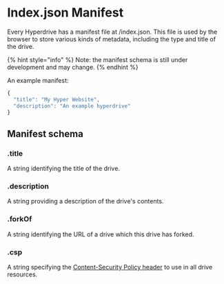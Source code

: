 # Index.json Manifest

Every Hyperdrive has a manifest file at /index.json. This file is used by the browser to store various kinds of metadata, including the type and title of the drive.

{% hint style="info" %}
Note: the manifest schema is still under development and may change.
{% endhint %}

An example manifest:

```javascript
{
  "title": "My Hyper Website",
  "description": "An example hyperdrive"
}
```

## Manifest schema

### .title

A string identifying the title of the drive.

### .description

A string providing a description of the drive's contents.

### .forkOf

A string identifying the URL of a drive which this drive has forked.

### .csp

A string specifying the [Content-Security Policy header](https://developer.mozilla.org/en-US/docs/Web/HTTP/CSP) to use in all drive resources.

